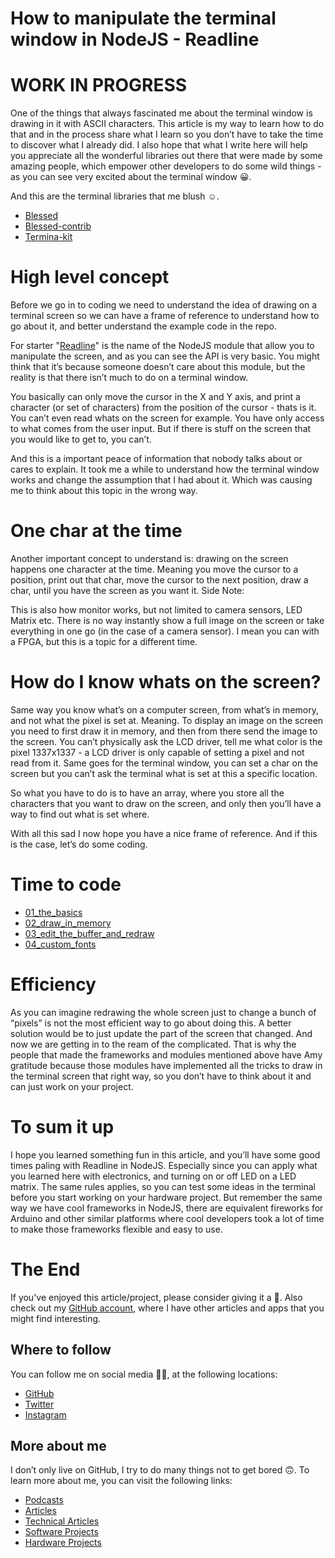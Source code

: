 # How to manipulate the terminal window in NodeJS - Readline

# WORK IN PROGRESS

One of the things that always fascinated me about the terminal window is drawing in it with ASCII characters. This article is my way to learn how to do that and in the process share what I learn so you don’t have to take the time to discover what I already did. I also hope that what I write here will help you appreciate all the wonderful libraries out there that were made by some amazing people, which empower other developers to do some wild things - as you can see very excited about the terminal window 😀.

And this are the terminal libraries that me blush ☺️.

- [Blessed](https://www.npmjs.com/package/blessed)
- [Blessed-contrib](https://github.com/yaronn/blessed-contrib)
- [Termina-kit](https://www.npmjs.com/package/terminal-kit)

# High level concept

Before we go in to coding we need to understand the idea of drawing on a terminal screen so we can have a frame of reference to understand how to go about it, and better understand the example code in the repo.

For starter "[Readline](https://nodejs.org/api/readline.html)" is the name of the NodeJS module that allow you to manipulate the screen, and as you can see the API is very basic. You might think that it’s because someone doesn’t care about this module, but the reality is that there isn’t much to do on a terminal window.

You basically can only move the cursor in the X and Y axis, and print a character (or set of characters) from the position of the cursor - thats is it. You can’t even read whats on the screen for example. You have only access to what comes from the user input. But if there is stuff on the screen that you would like to get to, you can’t.

And this is a important peace of information that nobody talks about or cares to explain. It took me a while to understand how the terminal window works and change the assumption that I had about it. Which was causing me to think about this topic in the wrong way.

# One char at the time

Another important concept to understand is: drawing on the screen happens one character at the time. Meaning you move the cursor to a position, print out that char, move the cursor to the next position, draw a char, until you have the screen as you want it.
Side Note:

This is also how monitor works, but not limited to camera sensors, LED Matrix etc. There is no way instantly show a full image on the screen or take everything in one go (in the case of a camera sensor). I mean you can with a FPGA, but this is a topic for a different time.

# How do I know whats on the screen?

Same way you know what’s on a computer screen, from what’s in memory, and not what the pixel is set at. Meaning. To display an image on the screen you need to first draw it in memory, and then from there send the image to the screen. You can’t physically ask the LCD driver, tell me what color is the pixel 1337x1337 - a LCD driver is only capable of setting a pixel and not read from it. Same goes for the terminal window, you can set a char on the screen but you can’t ask the terminal what is set at this a specific location.

So what you have to do is to have an array, where you store all the characters that you want to draw on the screen, and only then you’ll have a way to find out what is set where.

With all this sad I now hope you have a nice frame of reference. And if this is the case, let’s do some coding.

# Time to code

- [01_the_basics](https://github.com/davidgatti/How-to-use-Readline-in-NodeJS/tree/master/01_the_basics)
- [02_draw_in_memory](https://github.com/davidgatti/How-to-use-Readline-in-NodeJS/tree/master/02_draw_in_memory)
- [03_edit_the_buffer_and_redraw](https://github.com/davidgatti/How-to-use-Readline-in-NodeJS/tree/master/03_edit_the_buffer_and_redraw)
- [04_custom_fonts](https://github.com/davidgatti/How-to-use-Readline-in-NodeJS/tree/master/04_custom_fonts)

# Efficiency

As you can imagine redrawing the whole screen just to change a bunch of “pixels” is not the most efficient way to go about doing this. A better solution would be to just update the part of the screen that changed. And now we are getting in to the ream of the complicated. That is why the people that made the frameworks and modules mentioned above have Amy gratitude because those modules have implemented all the tricks to draw in the terminal screen that right way, so you don’t have to think about it and can just work on your project.

# To sum it up

I hope you learned something fun in this article, and you’ll have some good times paling with Readline in NodeJS. Especially since you can apply what you learned here with electronics, and turning on or off LED on a LED matrix. The same rules applies, so you can test some ideas in the terminal before you start working on your hardware project. But remember the same way we have cool frameworks in NodeJS, there are equivalent fireworks for Arduino and other similar platforms where cool developers took a lot of time to make those frameworks flexible and easy to use.

# The End

If you've enjoyed this article/project, please consider giving it a 🌟. Also check out my [GitHub account](https://github.com/davidgatti), where I have other articles and apps that you might find interesting.

## Where to follow

You can follow me on social media 🐙😇, at the following locations:

- [GitHub](https://github.com/davidgatti)
- [Twitter](https://twitter.com/dawidgatti)
- [Instagram](https://www.instagram.com/gattidavid/)

## More about me

I don’t only live on GitHub, I try to do many things not to get bored 🙃. To learn more about me, you can visit the following links:

- [Podcasts](http://david.gatti.pl/podcasts)
- [Articles](http://david.gatti.pl/articles)
- [Technical Articles](http://david.gatti.pl/technical_articles)
- [Software Projects](http://david.gatti.pl/software_projects)
- [Hardware Projects](http://david.gatti.pl/hardware_projects)
